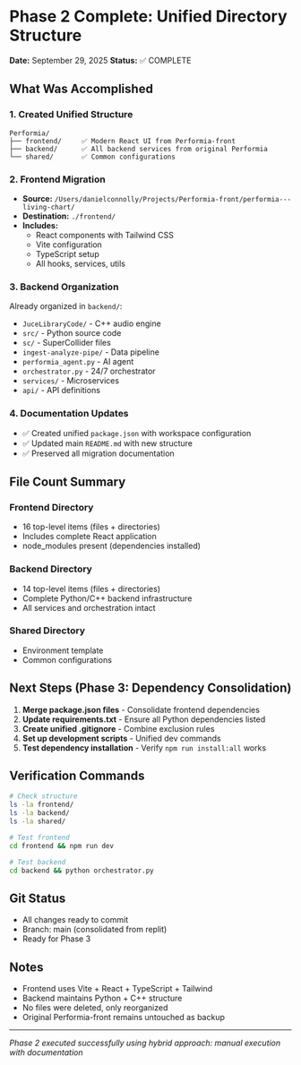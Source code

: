 # Phase 2 Complete: Unified Directory Structure

**Date:** September 29, 2025
**Status:** ✅ COMPLETE

## What Was Accomplished

### 1. Created Unified Structure
```
Performia/
├── frontend/     ✅ Modern React UI from Performia-front
├── backend/      ✅ All backend services from original Performia
└── shared/       ✅ Common configurations
```

### 2. Frontend Migration
- **Source:** `/Users/danielconnolly/Projects/Performia-front/performia---living-chart/`
- **Destination:** `./frontend/`
- **Includes:** 
  - React components with Tailwind CSS
  - Vite configuration
  - TypeScript setup
  - All hooks, services, utils

### 3. Backend Organization
Already organized in `backend/`:
- `JuceLibraryCode/` - C++ audio engine
- `src/` - Python source code
- `sc/` - SuperCollider files
- `ingest-analyze-pipe/` - Data pipeline
- `performia_agent.py` - AI agent
- `orchestrator.py` - 24/7 orchestrator
- `services/` - Microservices
- `api/` - API definitions

### 4. Documentation Updates
- ✅ Created unified `package.json` with workspace configuration
- ✅ Updated main `README.md` with new structure
- ✅ Preserved all migration documentation

## File Count Summary

### Frontend Directory
- 16 top-level items (files + directories)
- Includes complete React application
- node_modules present (dependencies installed)

### Backend Directory  
- 14 top-level items (files + directories)
- Complete Python/C++ backend infrastructure
- All services and orchestration intact

### Shared Directory
- Environment template
- Common configurations

## Next Steps (Phase 3: Dependency Consolidation)

1. **Merge package.json files** - Consolidate frontend dependencies
2. **Update requirements.txt** - Ensure all Python dependencies listed
3. **Create unified .gitignore** - Combine exclusion rules
4. **Set up development scripts** - Unified dev commands
5. **Test dependency installation** - Verify `npm run install:all` works

## Verification Commands

```bash
# Check structure
ls -la frontend/
ls -la backend/
ls -la shared/

# Test frontend
cd frontend && npm run dev

# Test backend
cd backend && python orchestrator.py
```

## Git Status
- All changes ready to commit
- Branch: main (consolidated from replit)
- Ready for Phase 3

## Notes

- Frontend uses Vite + React + TypeScript + Tailwind
- Backend maintains Python + C++ structure
- No files were deleted, only reorganized
- Original Performia-front remains untouched as backup

---
*Phase 2 executed successfully using hybrid approach: manual execution with documentation*
